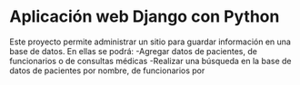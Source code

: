 # Aplicación web Django con Python
Este proyecto permite administrar un sitio para guardar información en una base de datos.
En ellas se podrá:
-Agregar datos de pacientes, de funcionarios o de consultas médicas
-Realizar una búsqueda en la base de datos de pacientes por nombre, de funcionarios por 
